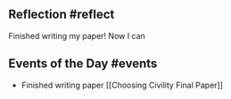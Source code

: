 ## Reflection #reflect
Finished writing my paper! Now I can 


## Events of the Day #events 
- Finished writing paper [[Choosing Civility Final Paper]]
